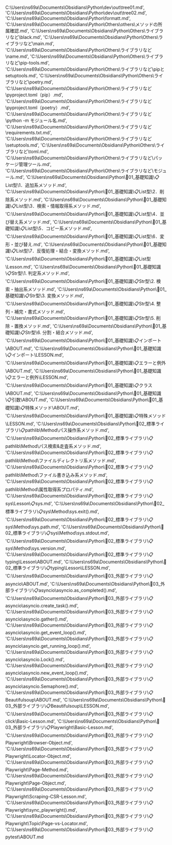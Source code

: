 C:\Users\ns69a\Documents\Obsidians\Python\dev\out\tree01.md',
'C:\Users\ns69a\Documents\Obsidians\Python\dev\out\tree02.md',
'C:\Users\ns69a\Documents\Obsidians\Python\formatt.md',
'C:\Users\ns69a\Documents\Obsidians\Python\Others\others\メソッドの所属確認.md',
'C:\Users\ns69a\Documents\Obsidians\Python\Others\ライブラリなど\black.md',
'C:\Users\ns69a\Documents\Obsidians\Python\Others\ライブラリなど\main.md',
'C:\Users\ns69a\Documents\Obsidians\Python\Others\ライブラリなど\name.md',
'C:\Users\ns69a\Documents\Obsidians\Python\Others\ライブラリなど\pip-tools.md',
'C:\Users\ns69a\Documents\Obsidians\Python\Others\ライブラリなど\pipとsetuptools.md',
'C:\Users\ns69a\Documents\Obsidians\Python\Others\ライブラリなど\poetry.md',
'C:\Users\ns69a\Documents\Obsidians\Python\Others\ライブラリなど\pyproject.toml（pip）.md',
'C:\Users\ns69a\Documents\Obsidians\Python\Others\ライブラリなど\pyproject.toml（poetry）.md',
'C:\Users\ns69a\Documents\Obsidians\Python\Others\ライブラリなど\python -m モジュール名.md',
'C:\Users\ns69a\Documents\Obsidians\Python\Others\ライブラリなど\requirements.txt.md',
'C:\Users\ns69a\Documents\Obsidians\Python\Others\ライブラリなど\setuptools.md',
'C:\Users\ns69a\Documents\Obsidians\Python\Others\ライブラリなど\toml.md',
'C:\Users\ns69a\Documents\Obsidians\Python\Others\ライブラリなど\パッケージ管理ツール.md',
'C:\Users\ns69a\Documents\Obsidians\Python\Others\ライブラリなど\モジュール.md',
'C:\Users\ns69a\Documents\Obsidians\Python\🔑01_基礎知識\📋List型\1．追加系メソッド.md',
'C:\Users\ns69a\Documents\Obsidians\Python\🔑01_基礎知識\📋List型\2．削除系メソッド.md',
'C:\Users\ns69a\Documents\Obsidians\Python\🔑01_基礎知識\📋List型\3．検索・情報取得系メソッド.md',
'C:\Users\ns69a\Documents\Obsidians\Python\🔑01_基礎知識\📋List型\4．並び替え系メソッド.md',
'C:\Users\ns69a\Documents\Obsidians\Python\🔑01_基礎知識\📋List型\5．コピー系メソッド.md',
'C:\Users\ns69a\Documents\Obsidians\Python\🔑01_基礎知識\📋List型\6．変形・並び替え.md',
'C:\Users\ns69a\Documents\Obsidians\Python\🔑01_基礎知識\📋List型\7．反復処理・結合・変換メソッド.md',
'C:\Users\ns69a\Documents\Obsidians\Python\🔑01_基礎知識\📋List型\Lesson.md',
'C:\Users\ns69a\Documents\Obsidians\Python\🔑01_基礎知識\📋Str型\1. 判定系メソッド.md',
'C:\Users\ns69a\Documents\Obsidians\Python\🔑01_基礎知識\📋Str型\2. 検索・抽出系メソッド.md',
'C:\Users\ns69a\Documents\Obsidians\Python\🔑01_基礎知識\📋Str型\3. 変換メソッド.md',
'C:\Users\ns69a\Documents\Obsidians\Python\🔑01_基礎知識\📋Str型\4. 整列・補完・書式メソッド.md',
'C:\Users\ns69a\Documents\Obsidians\Python\🔑01_基礎知識\📋Str型\5. 削除・置換メソッド.md',
'C:\Users\ns69a\Documents\Obsidians\Python\🔑01_基礎知識\📋Str型\6. 分割・結合メソッド.md',
'C:\Users\ns69a\Documents\Obsidians\Python\🔑01_基礎知識\📋インポート\ABOUT.md',
'C:\Users\ns69a\Documents\Obsidians\Python\🔑01_基礎知識\📋インポート\LESSON.md',
'C:\Users\ns69a\Documents\Obsidians\Python\🔑01_基礎知識\📋エラーと例外\ABOUT.md',
'C:\Users\ns69a\Documents\Obsidians\Python\🔑01_基礎知識\📋エラーと例外\LESSON.md',
'C:\Users\ns69a\Documents\Obsidians\Python\🔑01_基礎知識\📋クラス\ABOUT.md',
'C:\Users\ns69a\Documents\Obsidians\Python\🔑01_基礎知識\📋引数\ABOUT.md',
'C:\Users\ns69a\Documents\Obsidians\Python\🔑01_基礎知識\📋特殊メソッド\ABOUT.md',
'C:\Users\ns69a\Documents\Obsidians\Python\🔑01_基礎知識\📋特殊メソッド\LESSON.md',
'C:\Users\ns69a\Documents\Obsidians\Python\🔑02_標準ライブラリ\📋pathlib\Method\パス操作系メソッド.md',
'C:\Users\ns69a\Documents\Obsidians\Python\🔑02_標準ライブラリ\📋pathlib\Method\パス検索&走査系メソッド.md',
'C:\Users\ns69a\Documents\Obsidians\Python\🔑02_標準ライブラリ\📋pathlib\Method\ファイルディレクトリ系メソッド.md',
'C:\Users\ns69a\Documents\Obsidians\Python\🔑02_標準ライブラリ\📋pathlib\Method\ファイル書き込み系メソッド.md',
'C:\Users\ns69a\Documents\Obsidians\Python\🔑02_標準ライブラリ\📋pathlib\Method\属性取得系プロパティ.md',
'C:\Users\ns69a\Documents\Obsidians\Python\🔑02_標準ライブラリ\📋sys\Lesson\📋sys.md',
'C:\Users\ns69a\Documents\Obsidians\Python\🔑02_標準ライブラリ\📋sys\Method\sys.exit().md',
'C:\Users\ns69a\Documents\Obsidians\Python\🔑02_標準ライブラリ\📋sys\Method\sys.path.md',
'C:\Users\ns69a\Documents\Obsidians\Python\🔑02_標準ライブラリ\📋sys\Method\sys.stdout.md',
'C:\Users\ns69a\Documents\Obsidians\Python\🔑02_標準ライブラリ\📋sys\Method\sys.version.md',
'C:\Users\ns69a\Documents\Obsidians\Python\🔑02_標準ライブラリ\📋typing\Lesson\ABOUT.md',
'C:\Users\ns69a\Documents\Obsidians\Python\🔑02_標準ライブラリ\📋typing\Lesson\LESSON.md',
'C:\Users\ns69a\Documents\Obsidians\Python\🔑03_外部ライブラリ\📋asyncio\ABOUT.md',
'C:\Users\ns69a\Documents\Obsidians\Python\🔑03_外部ライブラリ\📋asyncio\asyncio.as_completed().md',
'C:\Users\ns69a\Documents\Obsidians\Python\🔑03_外部ライブラリ\📋asyncio\asyncio.create_task().md',
'C:\Users\ns69a\Documents\Obsidians\Python\🔑03_外部ライブラリ\📋asyncio\asyncio.gather().md',
'C:\Users\ns69a\Documents\Obsidians\Python\🔑03_外部ライブラリ\📋asyncio\asyncio.get_event_loop().md',
'C:\Users\ns69a\Documents\Obsidians\Python\🔑03_外部ライブラリ\📋asyncio\asyncio.get_running_loop().md',
'C:\Users\ns69a\Documents\Obsidians\Python\🔑03_外部ライブラリ\📋asyncio\asyncio.Lock().md',
'C:\Users\ns69a\Documents\Obsidians\Python\🔑03_外部ライブラリ\📋asyncio\asyncio.new_event_loop().md',
'C:\Users\ns69a\Documents\Obsidians\Python\🔑03_外部ライブラリ\📋asyncio\asyncio.Semaphore().md',
'C:\Users\ns69a\Documents\Obsidians\Python\🔑03_外部ライブラリ\📋Beautifulsoup\ABOUT.md',
'C:\Users\ns69a\Documents\Obsidians\Python\🔑03_外部ライブラリ\📋Beautifulsoup\LESSON.md',
'C:\Users\ns69a\Documents\Obsidians\Python\🔑03_外部ライブラリ\📋click\Basic-Lesson.md',
'C:\Users\ns69a\Documents\Obsidians\Python\🔑03_外部ライブラリ\📋Playwright\Basic-Lesson.md',
'C:\Users\ns69a\Documents\Obsidians\Python\🔑03_外部ライブラリ\📋Playwright\Browser-Object.md',
'C:\Users\ns69a\Documents\Obsidians\Python\🔑03_外部ライブラリ\📋Playwright\Locator-Object.md',
'C:\Users\ns69a\Documents\Obsidians\Python\🔑03_外部ライブラリ\📋Playwright\Page-Method.md',
'C:\Users\ns69a\Documents\Obsidians\Python\🔑03_外部ライブラリ\📋Playwright\Page-Object.md',
'C:\Users\ns69a\Documents\Obsidians\Python\🔑03_外部ライブラリ\📋Playwright\Scraping-CSR-Lesson.md',
'C:\Users\ns69a\Documents\Obsidians\Python\🔑03_外部ライブラリ\📋Playwright\sync_playwright().md',
'C:\Users\ns69a\Documents\Obsidians\Python\🔑03_外部ライブラリ\📋Playwright\Topic\Page-vs-Locator.md',
'C:\Users\ns69a\Documents\Obsidians\Python\🔑03_外部ライブラリ\📋pytest\ABOUT.md